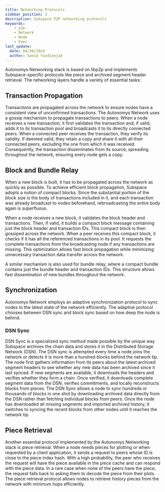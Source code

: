```yaml
---
title: Networking Protocols
sidebar_position: 3
description: Subspace P2P networking protocols
keywords:
    - p2p
    - Network
    - Node
    - Peer
last_update:
  date: 04/30/2024
  author: Saeid Yazdinejad
---
```


Autonomys Networking stack is based on libp2p and implements Subspace-specific protocols like piece and archived segment header retrieval. The networking layers handle a variety of essential tasks:

## Transaction Propagation

Transactions are propagated across the network to ensure nodes have a consistent view of unconfirmed transactions. The Autonomys Network uses a gossip mechanism to propagate transactions to peers. When a node receives a new transaction, it first validates the transaction and, if valid, adds it to its transaction pool and broadcasts it to its directly connected peers. When a connected peer receives the transaction, they verify its validity. If deemed valid, they retain a copy and share it with all their connected peers, excluding the one from which it was received. Consequently, the transaction disseminates from its source, spreading throughout the network, ensuring every node gets a copy. 

## Block and Bundle Relay

When a new block is built, it has to be propagated across the network as quickly as possible. To achieve efficient block propagation, Subspace adopts a notion of compact blocks. Since the substantial portion of the block size is the body of transactions included in it, and each transaction was already broadcast to nodes beforehand, rebroadcasting the entire body again is superfluous. 

When a node receives a new block, it validates the block header and transactions. Then, if valid, it builds a compact block message containing just the block header and transaction IDs. This compact block is then gossiped across the network. When a peer receives this compact block, it checks if it has all the referenced transactions in its pool. It requests the complete transactions from the broadcasting node if any transactions are missing. This optimization allows fast block propagation while minimizing unnecessary transaction data transfer across the network.

A similar mechanism is also used for bundle relay, where a compact bundle contains just the bundle header and transaction IDs. This structure allows fast dissemination of new bundles throughout the network.

## Synchronization

Autonomys Network employs an adaptive synchronization protocol to sync nodes to the latest state of the network efficiently. The adaptive protocol chooses between DSN sync and block sync based on how deep the node is behind.

### DSN Sync

DSN Sync is a specialized sync method made possible by the unique way Subspace archives the chain data and stores it in the Distributed Storage Network (DSN). 
The DSN sync is attempted every time a node joins the network or detects it is more than a hundred blocks behind the network tip. The node first gathers information from its peers about the latest archived segment headers to see whether any new data has been archived since it last synced. If new segments are available, it downloads the headers and verifies whether they form a chain. Once verified, it downloads complete segment data from the DSN, verifies commitments, and locally reconstructs blocks from pieces. The DSN Sync allows a node to sync hundreds or thousands of blocks in one shot by downloading archived data directly from the DSN rather than fetching individual blocks from peers.
Once the node has downloaded all missing segments and imported archived history, it switches to syncing the recent blocks from other nodes until it reaches the network tip.

## Piece Retrieval

Another essential protocol implemented by the Autonomys Networking stack is piece retrieval. When a node needs pieces for plotting or when requested by a client application, it sends a request to peers whose ID is close to the piece index hash. With a high probability, the peer who receives the request will have the piece available in the piece cache and can respond with the piece data. In a rare case when none of the peers have the piece, the request falls back to asking them to decode the piece from their plots.
The piece retrieval protocol allows nodes to retrieve history pieces from the network with minimum hops efficiently.
